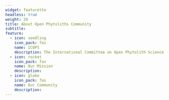 ```yaml
---
widget: featurette
headless: true
weight: 20
title: About Open Phytoliths Community
subtitle: 
feature:
  - icon: seedling
    icon_pack: fas
    name: ICOPS
    description: The International Committee on Open Phytolith Science (ICOPS) has been created within the [International Phytolith Society](https://phytoliths.org/) to work on increasing the knowledge of and implementation of open science practices in phytolith research. 
  - icon: rocket
    icon_pack: fas
    name: Our Mission
    description: 
  - icon: globe
    icon_pack: fas
    name: Our Community
    description: 
---
```

